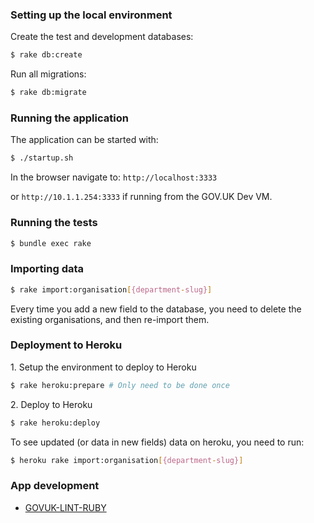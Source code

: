 ### Setting up the local environment

Create the test and development databases:

```bash
$ rake db:create
```

Run all migrations:

```bash
$ rake db:migrate
```

### Running the application

The application can be started with:

```bash
$ ./startup.sh
```

In the browser navigate to:
 `http://localhost:3333`

 or `http://10.1.1.254:3333` if running from the GOV.UK Dev VM.

### Running the tests
 ```bash
 $ bundle exec rake
 ```

### Importing data

```bash
$ rake import:organisation[{department-slug}]
```

Every time you add a new field to the database, you need to delete the existing organisations, and then re-import them.

### Deployment to Heroku

1\. Setup the environment to deploy to Heroku

```bash
$ rake heroku:prepare # Only need to be done once
````

2\. Deploy to Heroku

```bash
$ rake heroku:deploy
```

To see updated (or data in new fields) data on heroku, you need to run:

```bash
$ heroku rake import:organisation[{department-slug}]
```

### App development

* [GOVUK-LINT-RUBY](doc/govuk-lint.md)
